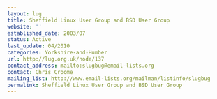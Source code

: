 ```yaml
---
layout: lug
title: Sheffield Linux User Group and BSD User Group
website: ''
established_date: 2003/07
status: Active
last_update: 04/2010
categories: Yorkshire-and-Humber
url: http://lug.org.uk/node/137
contact_address: mailto:slugbug@email-lists.org
contact: Chris Croome
mailing_list: http://www.email-lists.org/mailman/listinfo/slugbug
permalink: Sheffield Linux User Group and BSD User Group
---
```

